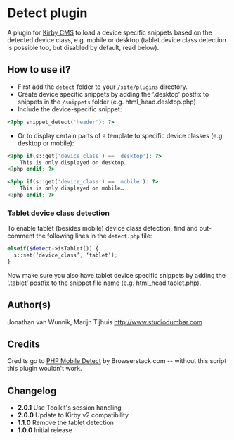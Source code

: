 # Detect plugin

A plugin for [Kirby CMS](http://getkirby.com) to load a device specific snippets based on the detected device class, e.g. mobile or desktop (tablet device class detection is possible too, but disabled by default, read below).

## How to use it?

* First add the `detect` folder to your `/site/plugins` directory.
* Create device specific snippets by adding the ‘.desktop’ postfix to snippets in the `/snippets` folder (e.g. html_head.desktop.php)
* Include the device-specific snippet:

```php
<?php snippet_detect('header'); ?>
```

* Or to display certain parts of a template to specific device classes (e.g. desktop or mobile):

```php
<?php if(s::get('device_class') == 'desktop'): ?>
	This is only displayed on desktop…
<?php endif; ?>

<?php if(s::get('device_class') == 'mobile'): ?>
	This is only displayed on mobile…
<?php endif; ?>
```

### Tablet device class detection

To enable tablet (besides mobile) device class detection, find and out-comment the following lines in the `detect.php` file:

```php
elseif($detect->isTablet()) {
  s::set(‘device_class’, ‘tablet’);
}
```

Now make sure you also have tablet device specific snippets by adding the ‘.tablet’ postfix to the snippet file name (e.g. html_head.tablet.php).

## Author(s)
Jonathan van Wunnik, Marijn Tijhuis
<http://www.studiodumbar.com>

## Credits

Credits go to [PHP Mobile Detect](https://github.com/serbanghita/Mobile-Detect) by Browserstack.com -- without this script this plugin wouldn't work.

## Changelog

* **2.0.1** Use Toolkit's session handling
* **2.0.0** Update to Kirby v2 compatibility
* **1.1.0** Remove the tablet detection
* **1.0.0** Initial release
